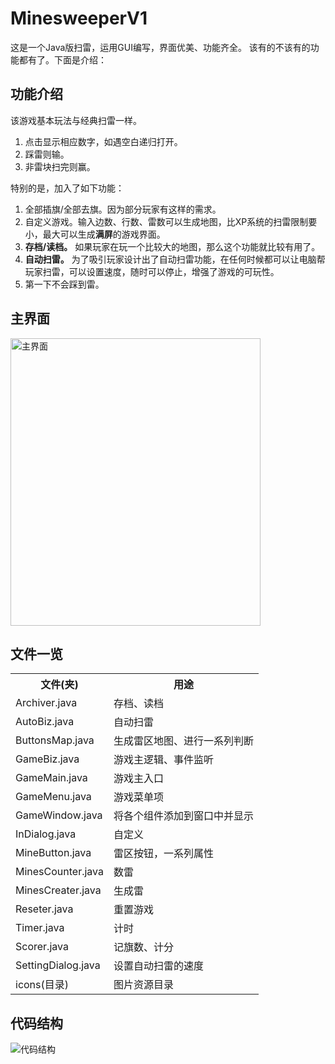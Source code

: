 # MinesweeperV1
这是一个Java版扫雷，运用GUI编写，界面优美、功能齐全。
该有的不该有的功能都有了。下面是介绍：

## 功能介绍
该游戏基本玩法与经典扫雷一样。
1. 点击显示相应数字，如遇空白递归打开。
2. 踩雷则输。
3. 非雷块扫完则赢。

特别的是，加入了如下功能：

1. 全部插旗/全部去旗。因为部分玩家有这样的需求。
2. 自定义游戏。输入边数、行数、雷数可以生成地图，比XP系统的扫雷限制要小，最大可以生成**满屏**的游戏界面。
3. **存档/读档。** 如果玩家在玩一个比较大的地图，那么这个功能就比较有用了。
4. **自动扫雷。** 为了吸引玩家设计出了自动扫雷功能，在任何时候都可以让电脑帮玩家扫雷，可以设置速度，随时可以停止，增强了游戏的可玩性。
5. 第一下不会踩到雷。

## 主界面
<img src="https://raw.githubusercontent.com/PowerPollery/MinesweeperV1/master/%E4%B8%BB%E7%95%8C%E9%9D%A2.PNG" alt="主界面" width="400" height="460"/>

## 文件一览
<table>
  <tr>
    <th>文件(夹)</th>
    <th>用途</th>
  </tr>
  <tr>
    <td>Archiver.java</td>
    <td>存档、读档</td>
  </tr>
  <tr>
    <td>AutoBiz.java</td>
    <td>自动扫雷</td>
  </tr>
  <tr>
    <td>ButtonsMap.java</td>
    <td>生成雷区地图、进行一系列判断</td>
  </tr>
  <tr>
    <td>GameBiz.java</td>
    <td>游戏主逻辑、事件监听</td>
  </tr>
  <tr>
    <td>GameMain.java</td>
    <td>游戏主入口</td>
  </tr>
  <tr>
    <td>GameMenu.java</td>
    <td>游戏菜单项</td>
  </tr>
  <tr>
    <td>GameWindow.java</td>
    <td>将各个组件添加到窗口中并显示</td>
  </tr>
  <tr>
    <td>InDialog.java</td>
    <td>自定义</td>
  </tr>
  <tr>
    <td>MineButton.java</td>
    <td>雷区按钮，一系列属性</td>
  </tr>
  <tr>
    <td>MinesCounter.java</td>
    <td>数雷</td>
  </tr>
  <tr>
    <td>MinesCreater.java</td>
    <td>生成雷</td>
  </tr>
  <tr>
    <td>Reseter.java</td>
    <td>重置游戏</td>
  </tr>
  <tr>
    <td>Timer.java</td>
    <td>计时</td>
  </tr>
  <tr>
    <td>Scorer.java</td>
    <td>记旗数、计分</td>
  </tr>
  <tr>
    <td>SettingDialog.java</td>
    <td>设置自动扫雷的速度</td>
  </tr>
  <tr>
    <td>icons(目录)</td>
    <td>图片资源目录</td>
  </tr>
</table>

## 代码结构

<img src="https://github.com/PowerPollery/MinesweeperV1/blob/master/%E4%BB%A3%E7%A0%81%E7%BB%93%E6%9E%84.PNG" alt="代码结构"/>


	
	
